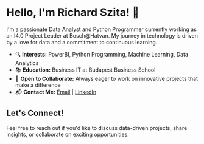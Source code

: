 # Hello, I'm Richard Szita! 👋

I'm a passionate Data Analyst and Python Programmer currently working as an I4.0 Project Leader at Bosch@Hatvan. My journey in technology is driven by a love for data and a commitment to continuous learning.

- 🔍 **Interests:** PowerBI, Python Programming, Machine Learning, Data Analytics
- 📚 **Education:** Business IT at Budapest Business School
- 🤝 **Open to Collaborate:** Always eager to work on innovative projects that make a difference
- 📬 **Contact Me:** [Email](mailto:szitar.9@gmail.com) | [LinkedIn](https://www.linkedin.com/in/richard-szita)

## Let's Connect!

Feel free to reach out if you'd like to discuss data-driven projects, share insights, or collaborate on exciting opportunities.
